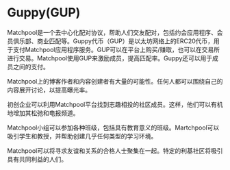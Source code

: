 # Guppy(GUP)

Matchpool是一个去中心化配对协议，帮助人们交友配对，包括约会应用程序、会员俱乐部、商业匹配等。Guppy代币（GUP）是以太坊网络上的ERC20代币，用于支付Matchpool应用程序服务。GUP可以在平台上购买/赚取，也可以在交易所进行交易。Matchpool使用GUP来激励成员，提高匹配率。Guppy还可以用于成员之间的支付。 

Matchpool上的博客作者和内容创建者有大量的可能性。任何人都可以围绕自己的内容展开讨论，以提高曝光率。

初创企业可以利用Matchpool平台找到志趣相投的社区成员。这样，他们可以有机地增加其松弛和电报频道。

Matchpool小组可以参加各种班级，包括具有教育意义的班级。Martchpool可以吸引学生和教授，并帮助创建几乎任何类型的学习环境。

Matchpool可以将寻求友谊和关系的合格人士聚集在一起。特定的利基社区将吸引具有共同利益的人们。
